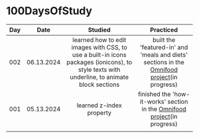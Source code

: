 # 100DaysOfStudy

| Day |    Date    |                                                                   Studied                                                                  |                                                                                 Practiced                                                                                |
|:---:|:----------:|:------------------------------------------------------------------------------------------------------------------------------------------:|:------------------------------------------------------------------------------------------------------------------------------------------------------------------------:|
| 002 | 06.13.2024 | learned how to edit images with CSS, to use a built-in icons packages (ionicons), to style texts with underline, to animate block sections | built the 'featured-in' and 'meals and diets' sections in the [Omnifood project](https://github.com/anna0211/html-css-course/tree/main/07-Omnifood-Desktop)(in progress) |
| 001 | 05.13.2024 | learned z-index property                                                                                                                   | finished the 'how-it-works' section in the [Omnifood project](https://github.com/anna0211/html-css-course/tree/main/07-Omnifood-Desktop)(in progress)                    |
|     |            |                                                                                                                                            |                                                                                                                                                                          |
